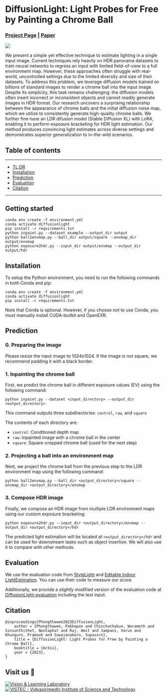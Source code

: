 # DiffusionLight: Light Probes for Free by Painting a Chrome Ball

### [Project Page](https://diffusionlight.github.io/) | [Paper](https://arxiv.org/abs/2312.09168)

![](https://diffusionlight.github.io/assets/images/thumbnail.jpg)

 We present a simple yet effective technique to estimate lighting in a single input image. Current techniques rely heavily on HDR panorama datasets to train neural networks to regress an input with limited field-of-view to a full environment map. However, these approaches often struggle with real-world, uncontrolled settings due to the limited diversity and size of their datasets. To address this problem, we leverage diffusion models trained on billions of standard images to render a chrome ball into the input image. Despite its simplicity, this task remains challenging: the diffusion models often insert incorrect or inconsistent objects and cannot readily generate images in HDR format. Our research uncovers a surprising relationship between the appearance of chrome balls and the initial diffusion noise map, which we utilize to consistently generate high-quality chrome balls. We further fine-tune an LDR difusion model (Stable Diffusion XL) with LoRA, enabling it to perform exposure bracketing for HDR light estimation. Our method produces convincing light estimates across diverse settings and demonstrates superior generalization to in-the-wild scenarios. 

 ## Table of contents
-----
  * [TL;DR](#Getting-started)
  * [Installation](#Installation)
  * [Prediction](#Prediction)
  * [Evaluation](#Evaluation)
  * [Citation](#Citation)
------

## Getting started

```shell
conda env create -f environment.yml
conda activate diffusionlight
pip install -r requirements.txt
python inpaint.py --dataset example --output_dir output
python ball2envmap.py --ball_dir output/square --envmap_dir output/envmap
python exposure2hdr.py --input_dir output/envmap --output_dir output/hdr
```

## Installation

To setup the Python environment, you need to run the following commands in both Conda and pip:

```shell
conda env create -f environment.yml
conda activate diffusionlight
pip install -r requirements.txt
```

Note that Conda is optional. However, if you choose not to use Conda, you must manually install CUDA-toolkit and OpenEXR.

## Prediction

### 0. Preparing the image

Please resize the input image to 1024x1024. If the image is not square, we recommend padding it with a black border.

### 1. Inpainting the chrome ball

First, we predict the chrome ball in different exposure values (EV) using the following command:

```shell
python inpaint.py --dataset <input_directory> --output_dir <output_directory>
```

This command outputs three subdirectories:  `control`, `raw`, and  `square`

The contents of each directory are:

- `control`: Conditioned depth map
- `raw`: Inpainted image with a chrome ball in the center
- `square`: Square-cropped chrome ball (used for the next step)


### 2. Projecting a ball into an environment map 

Next, we project the chrome ball from the previous step to the LDR environment map using the following command:

```shell
python ball2envmap.py --ball_dir <output_directory>/square --envmap_dir <output_directory>/envmap
```

### 3. Compose HDR image

Finally, we compose an HDR image from multiple LDR environment maps using our custom exposure bracketing:

```shell
python exposure2hdr.py --input_dir <output_directory>/envmap --output_dir <output_directory>/hdr
```

The predicted light estimation will be located at `<output_directory>/hdr` and can be used for downstream tasks such as object insertion. We will also use it to compare with other methods.

## Evaluation 
We use the evaluation code from [StyleLight](https://style-light.github.io/) and [Editable Indoor LightEstimation](https://lvsn.github.io/EditableIndoorLight/). You can use their code to measure our score.

Additionally, we provide a *slightly* modified version of the evaluation code at [DiffusionLight-evaluation](https://github.com/DiffusionLight/DiffusionLight-evaluation) including the test input.

## Citation

```
@inproceedings{Phongthawee2023DiffusionLight,
    author = {Phongthawee, Pakkapon and Chinchuthakun, Worameth and Sinsunthithet, Nontaphat and Raj, Amit and Jampani, Varun and Khungurn, Pramook and Suwajanakorn, Supasorn},
    title = {DiffusionLight: Light Probes for Free by Painting a Chrome Ball},
    booktitle = {ArXiv},
    year = {2023},
}
```

## Visit us 🦉
[![Vision & Learning Laboratory](https://i.imgur.com/hQhkKhG.png)](https://vistec.ist/vision) [![VISTEC - Vidyasirimedhi Institute of Science and Technology](https://i.imgur.com/4wh8HQd.png)](https://vistec.ist/)
